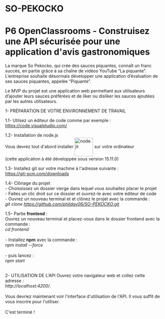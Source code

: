 # SO-PEKOCKO</h1>
# P6 OpenClassrooms - Construisez une API sécurisée pour une application d'avis gastronomiques

La marque So Pekocko, qui crée des sauces piquantes, connaît un franc succès, en partie grâce à sa chaîne de vidéos YouTube “La piquante”.
L’entreprise souhaite désormais développer une application d’évaluation de ses sauces piquantes, appelée “Piquante”.

Le MVP du projet est une application web permettant aux utilisateurs d’ajouter leurs sauces préférées et de liker ou disliker les sauces ajoutées par les autres utilisateurs.

1- PRÉPARATION DE VOTRE ENVIRONNEMENT DE TRAVAIL
      
1.1- Utilsez un éditeur de code comme par exemple :</br>
https://code.visualstudio.com/      

1.2- Installation de node.js</br>
Vous devrez tout d'abord installer <img src="https://nodejs.org/static/images/logo.svg" alt="node.js" width="60" align="center"> sur votre ordinateur</br>
(cette application à été développée sous version 15.11.0)</br>

1.3- Installez git sur votre machine à l'adresse suivante :</br>
https://git-scm.com/downloads

1.4- Clônage du projet</br>
      - Choississez un dossier vierge dans lequel vous souhaitez placer le projet</br>
      - Faites un clic droit sur ce dossier et ouvrez-le avec votre éditeur de code</br>
      - Ouvrez un nouveau terminal et et clônez le projet avec la commande :</br>
                <em>git clone https://github.com/phildav06/SO-PEKOCKO.git</em></br>
      
1.5- Partie <b class="term">frontend </b>:</br>
Ouvrez un nouveau terminal et placez-vous dans le dossier frontend avec la commande :</br>
                <em>cd frontend</em></br></br>
          - Installez <b class="term">npm</b> avec la commande :</br>
                <em>npm install --force</em></br></br>
          - puis lancez :</br>
                <em>npm start</em></br></br>
                
2- UTILISATION DE L'API
Ouvrez votre navigateur web et collez cette adresse :</br>
                <em>http://localhost:4200/</em>.</br></br>
Vous devriez maintenant voir l'interface d'utilisation de l'API.
Il vous suffit de vous inscrire pour l'utiliser.</br></br>
C'est terminé !

